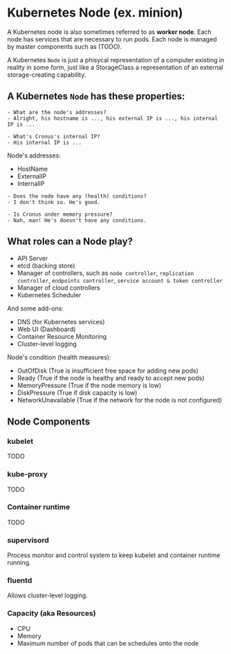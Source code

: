 # Kubernetes Node (ex. minion)

A Kubernetes node is also sometimes referred to as **worker node**. Each node has services that are necessary to run pods. Each node is managed by master components such as (TODO).

A Kubernetes `Node` is just a phisycal representation of a computer existing in reality in some form, just like a StorageClass a representation of an external storage-creating capability.

## A Kubernetes `Node` has these properties:

```
- What are the node's addresses?
- Alright, his hostname is ..., his external IP is ..., his internal IP is ...

- What's Cronus's internal IP?
- His internal IP is ...
```

Node's addresses:

- HostName
- ExternalIP
- InternalIP


```
- Does the node have any (health) conditions?
- I don't think so. He's good.

- Is Cronus under memory pressure?
- Nah, man! He's doesn't have any conditions.
```

## What roles can a Node play?

- API Server
- etcd (backing store)
- Manager of controllers, such as `node controller`, `replication controller`, `endpoints controller`, `service account & token controller`
- Manager of cloud controllers
- Kubernetes Scheduler

And some add-ons:

- DNS (for Kubernetes services)
- Web UI (Dashboard)
- Container Resource Monitoring
- Cluster-level logging

Node's condition (health measures):

- OutOfDisk (True is insufficient free space for adding new pods)
- Ready (True if the node is healthy and ready to accept new pods)
- MemoryPressure (True if the node memory is low)
- DiskPressure (True if disk capacity is low)
- NetworkUnavailable (True if the network for the node is not configured)

## Node Components

### kubelet

TODO

### kube-proxy

TODO

### Container runtime

TODO

### supervisord

Process monitor and control system to keep kubelet and container runtime running.

### fluentd

Allows cluster-level logging.



### Capacity (aka Resources)

- CPU
- Memory
- Maximum number of pods that can be schedules onto the node
